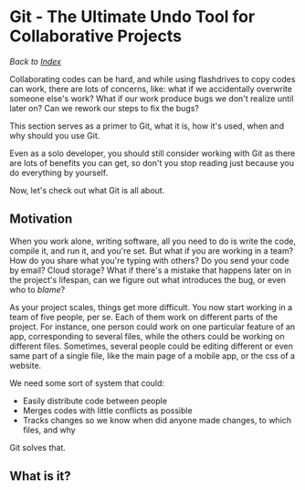 Git - The Ultimate Undo Tool for Collaborative Projects
========================================================

_Back to [Index](../index.html#-markdown-markdown-html-)_

Collaborating codes can be hard, and while using flashdrives to 
copy codes can work, there are lots of concerns, like: what if
we accidentally overwrite someone else's work? What if our work
produce bugs we don't realize until later on? Can we rework our
steps to fix the bugs?

This section serves as a primer to Git, what it is, how it's used,
when and why should you use Git.

Even as a solo developer, you should still consider working with Git
as there are lots of benefits you can get, so don't you stop reading
just because you do everything by yourself.

Now, let's check out what Git is all about.

Motivation
----------

When you work alone, writing software, all you need to do is write the code,
compile it, and run it, and you're set. But what if you are working in a team?
How do you share what you're typing with others? Do you send your code by email?
Cloud storage? What if there's a mistake that happens later on in the project's lifespan,
can we figure out what introduces the bug, or even who to _blame_?

As your project scales, things get more difficult. You now start working
in a team of five people, per se. Each of them work on different parts of the project.
For instance, one person could work on one particular feature of an app, corresponding
to several files, while the others could be working on different files. Sometimes, several
people could be editing different or even same part of a single file, like the main page of
a mobile app, or the css of a website.

We need some sort of system that could:
- Easily distribute code between people
- Merges codes with little conflicts as possible
- Tracks changes so we know when did anyone made changes, to which files, and why

Git solves that.

What is it?
-----------
